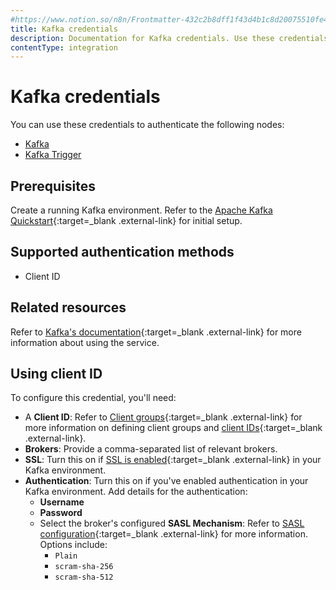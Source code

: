 ```yaml
---
#https://www.notion.so/n8n/Frontmatter-432c2b8dff1f43d4b1c8d20075510fe4
title: Kafka credentials
description: Documentation for Kafka credentials. Use these credentials to authenticate Kafka in n8n, a workflow automation platform.
contentType: integration
---
```


# Kafka credentials

You can use these credentials to authenticate the following nodes:

- [Kafka](/integrations/builtin/app-nodes/n8n-nodes-base.kafka/)
- [Kafka Trigger](/integrations/builtin/trigger-nodes/n8n-nodes-base.kafkatrigger/)

## Prerequisites

Create a running Kafka environment. Refer to the [Apache Kafka Quickstart](https://kafka.apache.org/quickstart){:target=_blank .external-link} for initial setup.

## Supported authentication methods

- Client ID

## Related resources

Refer to [Kafka's documentation](https://kafka.apache.org/documentation/){:target=_blank .external-link} for more information about using the service.

## Using client ID

To configure this credential, you'll need:

- A **Client ID**: Refer to [Client groups](https://kafka.apache.org/documentation/#design_quotasgroups){:target=_blank .external-link} for more information on defining client groups and [client IDs](https://kafka.apache.org/documentation/#streamsconfigs_client.id){:target=_blank .external-link}.
- **Brokers**: Provide a comma-separated list of relevant brokers.
- **SSL**: Turn this on if [SSL is enabled](https://kafka.apache.org/documentation/#security_ssl){:target=_blank .external-link} in your Kafka environment.
- **Authentication**: Turn this on if you've enabled authentication in your Kafka environment. Add details for the authentication:
    - **Username**
    - **Password**
    - Select the broker's configured **SASL Mechanism**: Refer to [SASL configuration](https://kafka.apache.org/documentation/#security_sasl_config){:target=_blank .external-link} for more information. Options include:
        - `Plain`
        - `scram-sha-256`
        - `scram-sha-512`

